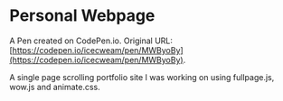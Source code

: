 # Personal Webpage

A Pen created on CodePen.io. Original URL: [https://codepen.io/icecweam/pen/MWByoBy](https://codepen.io/icecweam/pen/MWByoBy).

A single page scrolling portfolio site I was working on using fullpage.js, wow.js and animate.css.